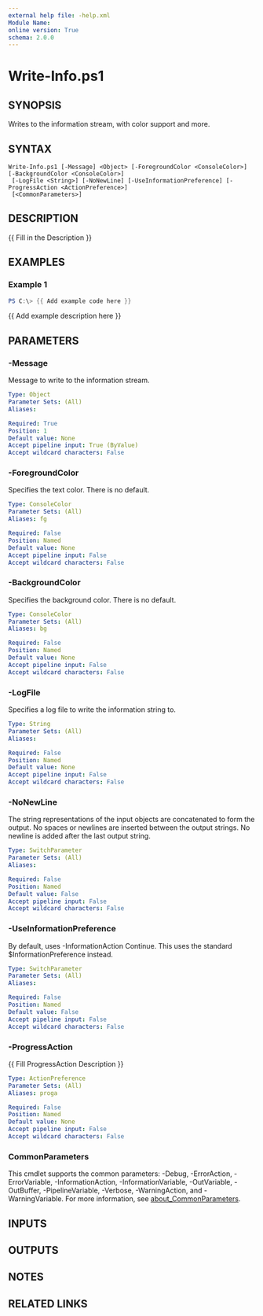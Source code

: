 ```yaml
---
external help file: -help.xml
Module Name:
online version: True
schema: 2.0.0
---
```


# Write-Info.ps1

## SYNOPSIS
Writes to the information stream, with color support and more.

## SYNTAX

```
Write-Info.ps1 [-Message] <Object> [-ForegroundColor <ConsoleColor>] [-BackgroundColor <ConsoleColor>]
 [-LogFile <String>] [-NoNewLine] [-UseInformationPreference] [-ProgressAction <ActionPreference>]
 [<CommonParameters>]
```

## DESCRIPTION
{{ Fill in the Description }}

## EXAMPLES

### Example 1
```powershell
PS C:\> {{ Add example code here }}
```

{{ Add example description here }}

## PARAMETERS

### -Message
Message to write to the information stream.

```yaml
Type: Object
Parameter Sets: (All)
Aliases:

Required: True
Position: 1
Default value: None
Accept pipeline input: True (ByValue)
Accept wildcard characters: False
```

### -ForegroundColor
Specifies the text color.
There is no default.

```yaml
Type: ConsoleColor
Parameter Sets: (All)
Aliases: fg

Required: False
Position: Named
Default value: None
Accept pipeline input: False
Accept wildcard characters: False
```

### -BackgroundColor
Specifies the background color.
There is no default.

```yaml
Type: ConsoleColor
Parameter Sets: (All)
Aliases: bg

Required: False
Position: Named
Default value: None
Accept pipeline input: False
Accept wildcard characters: False
```

### -LogFile
Specifies a log file to write the information string to.

```yaml
Type: String
Parameter Sets: (All)
Aliases:

Required: False
Position: Named
Default value: None
Accept pipeline input: False
Accept wildcard characters: False
```

### -NoNewLine
The string representations of the input objects are concatenated to form the output.
No spaces or newlines are inserted between the output strings.
No newline is added after the last output string.

```yaml
Type: SwitchParameter
Parameter Sets: (All)
Aliases:

Required: False
Position: Named
Default value: False
Accept pipeline input: False
Accept wildcard characters: False
```

### -UseInformationPreference
By default, uses -InformationAction Continue.
This uses the standard $InformationPreference instead.

```yaml
Type: SwitchParameter
Parameter Sets: (All)
Aliases:

Required: False
Position: Named
Default value: False
Accept pipeline input: False
Accept wildcard characters: False
```

### -ProgressAction
{{ Fill ProgressAction Description }}

```yaml
Type: ActionPreference
Parameter Sets: (All)
Aliases: proga

Required: False
Position: Named
Default value: None
Accept pipeline input: False
Accept wildcard characters: False
```

### CommonParameters
This cmdlet supports the common parameters: -Debug, -ErrorAction, -ErrorVariable, -InformationAction, -InformationVariable, -OutVariable, -OutBuffer, -PipelineVariable, -Verbose, -WarningAction, and -WarningVariable. For more information, see [about_CommonParameters](http://go.microsoft.com/fwlink/?LinkID=113216).

## INPUTS

## OUTPUTS

## NOTES

## RELATED LINKS
